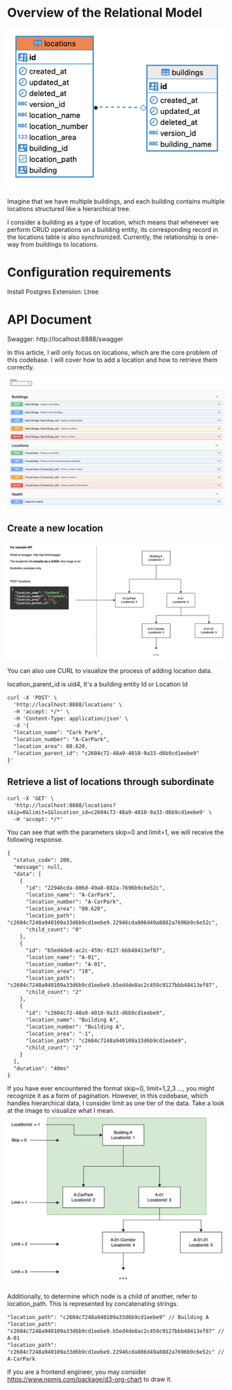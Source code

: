 # Overview of the Relational Model
![Diagram](./resources/diagram.png)

Imagine that we have multiple buildings, and each building contains multiple locations structured like a hierarchical tree.

I consider a building as a type of location, which means that whenever we perform CRUD operations on a building entity, its corresponding record in the locations table is also synchronized. Currently, the relationship is one-way from buildings to locations.

# Configuration requirements
Install Postgres Extension: Ltree

# API Document
Swagger: http://localhost:8888/swagger

In this article, I will only focus on locations, which are the core problem of this codebase. I will cover how to add a location and how to retrieve them correctly.

![API](./resources/swagger.png)

## Create a new location
![Diagram](./resources/1.jpg)

You can also use CURL to visualize the process of adding location data.

location_parent_id is uid4, It's a building entity Id or Location Id
```
curl -X 'POST' \
  'http://localhost:8888/locations' \
  -H 'accept: */*' \
  -H 'Content-Type: application/json' \
  -d '{
  "location_name": "Cark Park",
  "location_number": "A-CarPark",
  "location_area": 80.620,
  "location_parent_id": "c2604c72-48a9-4010-9a33-d6b9cd1eebe9"
}'
```

## Retrieve a list of locations through subordinate
```
curl -X 'GET' \
  'http://localhost:8888/locations?skip=0&limit=1&location_id=c2604c72-48a9-4010-9a33-d6b9cd1eebe9' \
  -H 'accept: */*'
```

You can see that with the parameters skip=0 and limit=1, we will receive the following response.
```
{
  "status_code": 200,
  "message": null,
  "data": [
    {
      "id": "22946cda-806d-49a8-882a-7696b9c6e52c",
      "location_name": "A-CarPark",
      "location_number": "A-CarPark",
      "location_area": "80.620",
      "location_path": "c2604c7248a940109a33d6b9cd1eebe9.22946cda806d49a8882a7696b9c6e52c",
      "child_count": "0"
    },
    {
      "id": "b5ed4de8-ac2c-459c-9127-bbb48413ef87",
      "location_name": "A-01",
      "location_number": "A-01",
      "location_area": "10",
      "location_path": "c2604c7248a940109a33d6b9cd1eebe9.b5ed4de8ac2c459c9127bbb48413ef87",
      "child_count": "2"
    },
    {
      "id": "c2604c72-48a9-4010-9a33-d6b9cd1eebe9",
      "location_name": "Building A",
      "location_number": "Building A",
      "location_area": "-1",
      "location_path": "c2604c7248a940109a33d6b9cd1eebe9",
      "child_count": "2"
    }
  ],
  "duration": "40ms"
}
```

If you have ever encountered the format skip=0, limit=1,2,3 ..., you might recognize it as a form of pagination. However, in this codebase, which handles hierarchical data, I consider limit as one tier of the data. Take a look at the image to visualize what I mean.
![Diagram](./resources/3.jpg)

Additionally, to determine which node is a child of another, refer to location_path. This is represented by concatenating strings.

```
"location_path": "c2604c7248a940109a33d6b9cd1eebe9" // Building A
"location_path": "c2604c7248a940109a33d6b9cd1eebe9.b5ed4de8ac2c459c9127bbb48413ef87" // A-01
"location_path": "c2604c7248a940109a33d6b9cd1eebe9.22946cda806d49a8882a7696b9c6e52c" // A-CarPark
```

If you are a frontend engineer, you may consider https://www.npmjs.com/package/d3-org-chart to draw it.